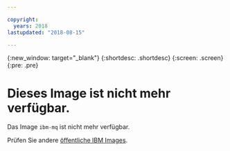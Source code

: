 ```yaml
---

copyright:
  years: 2018
lastupdated: "2018-08-15"

---
```


{:new_window: target="_blank"}
{:shortdesc: .shortdesc}
{:screen: .screen}
{:pre: .pre}

# Dieses Image ist nicht mehr verfügbar.

Das Image `ibm-mq` ist nicht mehr verfügbar.

Prüfen Sie andere [öffentliche IBM Images](/docs/services/RegistryImages/index.html#ibm_images).
